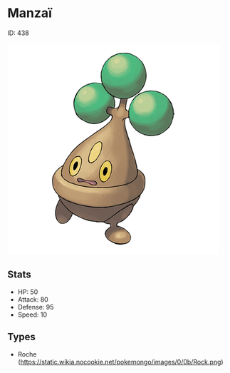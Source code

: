 # Manzaï


ID: 438

![](https://raw.githubusercontent.com/PokeAPI/sprites/master/sprites/pokemon/other/official-artwork/438.png "Manzaï")

## Stats


 - HP: 50
 - Attack: 80
 - Defense: 95
 - Speed: 10

## Types


 - Roche (https://static.wikia.nocookie.net/pokemongo/images/0/0b/Rock.png)
